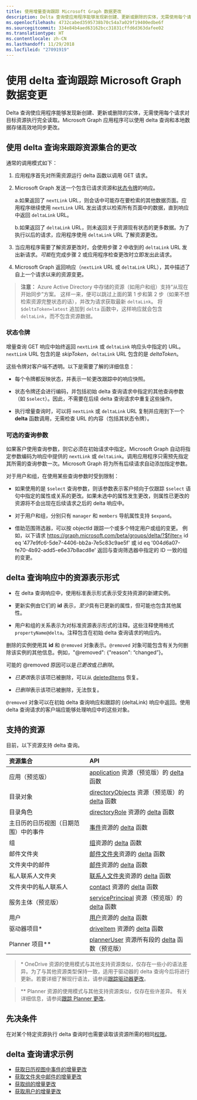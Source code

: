 ```yaml
---
title: 使用增量查询跟踪 Microsoft Graph 数据更改
description: Delta 查询使应用程序能够发现新创建、更新或删除的实体，无需使用每个请求对目标资源执行完全读取。Microsoft Graph 应用程序可以使用 delta 查询和本地数据存储高效地同步更改。
ms.openlocfilehash: 4732cabed3595738b70c54a7a029f19400edbe6f
ms.sourcegitcommit: 334e84b4aed63162bcc31831cffd6d363dafee02
ms.translationtype: HT
ms.contentlocale: zh-CN
ms.lasthandoff: 11/29/2018
ms.locfileid: "27091919"
---
```

# <a name="use-delta-query-to-track-changes-in-microsoft-graph-data"></a>使用 delta 查询跟踪 Microsoft Graph 数据变更

Delta 查询使应用程序能够发现新创建、更新或删除的实体，无需使用每个请求对目标资源执行完全读取。Microsoft Graph 应用程序可以使用 delta 查询和本地数据存储高效地同步更改。

## <a name="use-delta-query-to-track-changes-in-a-resource-collection"></a>使用 delta 查询来跟踪资源集合的更改

通常的调用模式如下：

1. 应用程序首先对所需资源运行 delta 函数以调用 GET 请求。
2. Microsoft Graph 发送一个包含已请求资源和[状态令牌](#state-tokens)的响应。

     a.如果返回了 `nextLink` URL，则会话中可能存在要检索的其他数据页面。应用程序继续使用 `nextLink` URL 发出请求以检索所有页面中的数据，直到响应中返回 `deltaLink` URL。

     b.如果返回了 `deltaLink` URL，则未返回关于资源现有状态的更多数据。为了执行以后的请求，应用程序使用 `deltaLink` URL 了解资源更改。

3. 当应用程序需要了解资源更改时，会使用步骤 2 中收到的 `deltaLink` URL 发出新请求。*可能*在完成步骤 2 或应用程序检查更改时立即发出此请求。
4. Microsoft Graph 返回响应（`nextLink` URL 或 `deltaLink` URL），其中描述了自上一个请求以来的资源变更。

>**注意：** Azure Active Directory 中存储的资源（如用户和组）支持“从现在开始同步”方案。 这样一来，便可以跳过上面的第 1 步和第 2 步（如果不想检索资源完整状态的话），并改为请求获取最新 `deltaLink`。 将 `$deltaToken=latest` 追加到 `delta` 函数中，这样响应就会包含 `deltaLink`，而不包含资源数据。

### <a name="state-tokens"></a>状态令牌

增量查询 GET 响应中始终返回 `nextLink` 或 `deltaLink` 响应头中指定的 URL。`nextLink` URL 包含的是 _skipToken_，`deltaLink` URL 包含的是 _deltaToken_。

这些令牌对客户端不透明。以下是需要了解的详细信息：

- 每个令牌都反映状态，并表示一轮更改跟踪中的响应快照。

- 状态令牌还会进行编码，并包括初始 delta 查询请求中指定的其他查询参数（如 `$select`）。因此，不需要在后续 delta 查询请求中重复这些操作。

- 执行增量查询时，可以将 `nextLink` 或 `deltaLink` URL 复制并应用到下一个 **delta** 函数调用，无需检查 URL 的内容（包括其状态令牌）。

### <a name="optional-query-parameters"></a>可选的查询参数

如果客户使用查询参数，则它必须在初始请求中指定。Microsoft Graph 自动将指定参数编码为响应中提供的 `nextLink` 或 `deltaLink`。调用应用程序只需预先指定其所需的查询参数一次。Microsoft Graph 将为所有后续请求自动添加指定参数。

对于用户和组，在使用某些查询参数时受到限制：

- 如果使用的是 `$select` 查询参数，则该参数表示客户倾向于仅跟踪 `$select` 语句中指定的属性或关系的更改。如果未选中的属性发生更改，则属性已更改的资源将不会出现在后续请求之后的 delta 响应中。
- 对于用户和组，分别只有 `manager` 和 `members` 导航属性支持 `$expand`。

- 借助范围筛选器，可以按 objectId 跟踪一个或多个特定用户或组的变更。 例如，以下请求 https://graph.microsoft.com/beta/groups/delta/?$filter= id eq '477e9fc6-5de7-4406-bb2a-7e5c83c9ae5f' 或 id eq '004d6a07-fe70-4b92-add5-e6e37b8acd8e' 返回与查询筛选器中指定的 ID 一致的组的变更。

## <a name="resource-representation-in-the-delta-query-response"></a>delta 查询响应中的资源表示形式

- 在 delta 查询响应中，使用标准表示形式表示受支持资源的新建实例。

- 更新实例由它们的 **id** 表示，*至少*具有已更新的属性，但可能也包含其他属性。

- 用户和组的关系表示为对标准资源表示形式的注释。这些注释使用格式 `propertyName@delta`。注释包含在初始 delta 查询请求的响应内。

删除的实例使用其 **id** 和 `@removed` 对象表示。`@removed` 对象可能包含有关为何删除该实例的其他信息。例如，"@removed": {"reason": “changed”}。

可能的 @removed 原因可以是*已更改*或*已删除*。

- *已更改*表示该项已被删除，可以从 [deletedItems](/graph/api/resources/directory?view=graph-rest-beta) 恢复。

- *已删除*表示该项已被删除，无法恢复。

`@removed` 对象可以在初始 delta 查询响应和跟踪的 (deltaLink) 响应中返回。使用 delta 查询请求的客户端应能够处理响应中的这些对象。

## <a name="supported-resources"></a>支持的资源

目前，以下资源支持 delta 查询。

| **资源集合** | **API** |
|:------ | :------ |
| 应用（预览版） | [application](/graph/api/resources/application?view=graph-rest-beta) 资源（预览版）的 [delta](/graph/api/application-delta?view=graph-rest-beta) 函数 |
| 目录对象 | [directoryObjects](/graph/api/resources/directoryobject?view=graph-rest-beta) 资源（预览版）的 [delta](/graph/api/directoryobject-delta?view=graph-rest-beta) 函数 |
| 目录角色 | [directoryRole](/graph/api/resources/directoryrole?view=graph-rest-1.0) 资源的 [delta](/graph/api/directoryrole-delta?view=graph-rest-1.0) 函数 |
| 主日历的日历视图（日期范围）中的事件 | [事件](/graph/api/resources/event?view=graph-rest-1.0)资源的 [delta](/graph/api/event-delta?view=graph-rest-1.0) 函数 |
| 组 | [组](/graph/api/resources/group?view=graph-rest-1.0)资源的 [delta](/graph/api/group-delta?view=graph-rest-1.0) 函数 |
| 邮件文件夹 | [邮件文件夹](/graph/api/resources/mailfolder?view=graph-rest-1.0)资源的 [delta](/graph/api/mailfolder-delta?view=graph-rest-1.0) 函数 |
| 文件夹中的邮件 | [邮件](/graph/api/resources/message?view=graph-rest-1.0)资源的 [delta](/graph/api/message-delta?view=graph-rest-1.0) 函数 |
| 私人联系人文件夹 | [联系人文件夹](/graph/api/resources/contactfolder?view=graph-rest-1.0)资源的 [delta](/graph/api/contactfolder-delta?view=graph-rest-1.0) 函数 |
| 文件夹中的私人联系人 | [contact](/graph/api/resources/contact?view=graph-rest-1.0) 资源的 [delta](/graph/api/contact-delta?view=graph-rest-1.0) 函数 |
| 服务主体（预览版） | [servicePrincipal](/graph/api/resources/serviceprincipal?view=graph-rest-beta) 资源（预览版）的 [delta](/graph/api/serviceprincipal-delta?view=graph-rest-beta) 函数 |
| 用户 | [用户](/graph/api/resources/user?view=graph-rest-1.0)资源的 [delta](/graph/api/user-delta?view=graph-rest-1.0) 函数 |
| 驱动器项目\* | [driveItem](/graph/api/resources/driveitem?view=graph-rest-1.0) 资源的 [delta](/graph/api/driveitem-delta?view=graph-rest-1.0) 函数 |
| Planner 项目\*\* | [plannerUser](/graph/api/resources/planneruser?view=graph-rest-beta) 资源所有段的 [delta](/graph/api/planneruser-list-delta?view=graph-rest-beta) 函数（预览版） |

> \* OneDrive 资源的使用模式与其他支持资源类似，仅存在一些小的语法差异。为了与其他资源类型保持一致，适用于驱动器的 delta 查询今后将进行更新。若要详细了解现行语法，请参阅[跟踪驱动器更改](/graph/api/item-delta?view=graph-rest-1.0)。

> \*\* Planner 资源的使用模式与其他支持资源类似，仅存在些许差异。  有关详细信息，请参阅[跟踪 Planner 更改](/graph/api/planneruser-list-delta?view=graph-rest-beta)。

## <a name="prerequisites"></a>先决条件

在对某个特定资源执行 delta 查询时也需要读取该资源所需的相同[权限](./permissions-reference.md)。

## <a name="delta-query-request-examples"></a>delta 查询请求示例

- [获取日历视图中事件的增量更改](delta-query-events.md)
- [获取文件夹中邮件的增量更改](./delta-query-messages.md)
- [获取组的增量更改](./delta-query-groups.md)
- [获取用户的增量更改](./delta-query-users.md)
